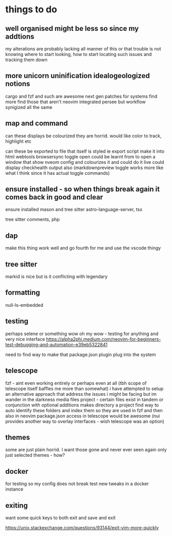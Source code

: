 # things to do

## well organised might be less so since my addtions

my alterations are probably lacking all manner of this or that
trouble is not knowing where to start looking,
how to start locating such issues and tracking them down

## more unicorn uninification idealogeologized notions

cargo and fzf and such are awesome next gen patches for systems find more
find those that aren't neovim integrated persee but workflow synigized all the same

## map and command

can these displays be colourized they are horrid. would like color to track, highlight etc

can these be exported to file that itself is styled ie export script make it into html
webtools browsersync toggle open could be learnt from to open a window that show
nveom config and colourizes it and could do it live could display checkhealth output also
(markdownpreview toggle works more like what I think since it has actual toggle commands)

## ensure installed - so when things break again it comes back in good and clear

ensure installed mason and tree sitter
astro-language-server, tsx

tree sitter comments, php

## dap

make this thing work well and go fourth for me and use the vscode thingy

## tree sitter

markid is nice but is it conflicting with legendary

## formatting

null-ls-embedded

## testing

perhaps selene or something
wow oh my wow - testing for anything and very nice interface
<https://alpha2phi.medium.com/neovim-for-beginners-test-debugging-and-automation-e39eb5322841>

need to find way to make that package.json plugin plug into the system

## telescope

fzf - aint even working entirely or perhaps even at all (tbh scope of telescope itself baffles me more than somewhat)
i have attempted to setup an alternative approach that address the issues i might be facing but im wander in the darkness
media files
project - certain files exist in tandem or conjunction with optional additions makes directory a project
find way to auto identify these folders and index them so they are used in fzf and then also in neovim
package.json access in telescope would be awesome (nui provides another way to overlay interfaces - wish telescope was an option)

## themes

some are just plain horrid. I want those gone and never ever seen again
only just selected themes - how?

## docker

for testing so my config does not break test new tweaks in a docker instance

## exiting

want some quick keys to both exit and save and exit

<https://unix.stackexchange.com/questions/93144/exit-vim-more-quickly>
